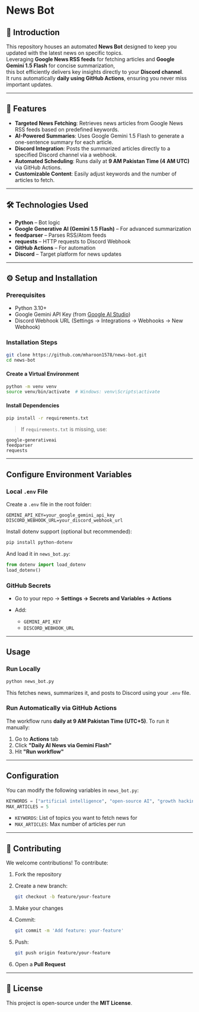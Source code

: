# News Bot

## 📰 Introduction

This repository houses an automated **News Bot** designed to keep you updated with the latest news on specific topics.  
Leveraging **Google News RSS feeds** for fetching articles and **Google Gemini 1.5 Flash** for concise summarization,  
this bot efficiently delivers key insights directly to your **Discord channel**.  
It runs automatically **daily using GitHub Actions**, ensuring you never miss important updates.

---

## 🚀 Features

- **Targeted News Fetching**: Retrieves news articles from Google News RSS feeds based on predefined keywords.  
- **AI-Powered Summaries**: Uses Google Gemini 1.5 Flash to generate a one-sentence summary for each article.  
- **Discord Integration**: Posts the summarized articles directly to a specified Discord channel via a webhook.  
- **Automated Scheduling**: Runs daily at **9 AM Pakistan Time (4 AM UTC)** via GitHub Actions.  
- **Customizable Content**: Easily adjust keywords and the number of articles to fetch.

---

## 🛠️ Technologies Used

- **Python** – Bot logic  
- **Google Generative AI (Gemini 1.5 Flash)** – For advanced summarization  
- **feedparser** – Parses RSS/Atom feeds  
- **requests** – HTTP requests to Discord Webhook  
- **GitHub Actions** – For automation  
- **Discord** – Target platform for news updates

---

## ⚙️ Setup and Installation

### Prerequisites

- Python 3.10+
- Google Gemini API Key (from [Google AI Studio](https://aistudio.google.com/))
- Discord Webhook URL (Settings → Integrations → Webhooks → New Webhook)

### Installation Steps

```bash
git clone https://github.com/mharoon1578/news-bot.git
cd news-bot
````

#### Create a Virtual Environment

```bash
python -m venv venv
source venv/bin/activate  # Windows: venv\Scripts\activate
```

#### Install Dependencies

```bash
pip install -r requirements.txt
```

> If `requirements.txt` is missing, use:

```
google-generativeai
feedparser
requests
```

---

## Configure Environment Variables

### Local `.env` File

Create a `.env` file in the root folder:

```env
GEMINI_API_KEY=your_google_gemini_api_key
DISCORD_WEBHOOK_URL=your_discord_webhook_url
```

Install dotenv support (optional but recommended):

```bash
pip install python-dotenv
```

And load it in `news_bot.py`:

```python
from dotenv import load_dotenv
load_dotenv()
```

### GitHub Secrets

* Go to your repo → **Settings → Secrets and Variables → Actions**
* Add:

  * `GEMINI_API_KEY`
  * `DISCORD_WEBHOOK_URL`

---

## Usage

### Run Locally

```bash
python news_bot.py
```

This fetches news, summarizes it, and posts to Discord using your `.env` file.

### Run Automatically via GitHub Actions

The workflow runs **daily at 9 AM Pakistan Time (UTC+5)**.
To run it manually:

1. Go to **Actions** tab
2. Click **"Daily AI News via Gemini Flash"**
3. Hit **"Run workflow"**

---

## Configuration

You can modify the following variables in `news_bot.py`:

```python
KEYWORDS = ["artificial intelligence", "open-source AI", "growth hacking", "startups"]
MAX_ARTICLES = 5
```

* `KEYWORDS`: List of topics you want to fetch news for
* `MAX_ARTICLES`: Max number of articles per run

---

## 🤝 Contributing

We welcome contributions! To contribute:

1. Fork the repository
2. Create a new branch:

   ```bash
   git checkout -b feature/your-feature
   ```
3. Make your changes
4. Commit:

   ```bash
   git commit -m 'Add feature: your-feature'
   ```
5. Push:

   ```bash
   git push origin feature/your-feature
   ```
6. Open a **Pull Request**

---

## 📄 License

This project is open-source under the **MIT License**.
